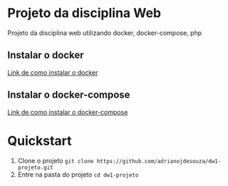 # Projeto da disciplina Web
Projeto da disciplina web utilizando docker, docker-compose, php

## Instalar o docker
[Link de como instalar o docker](https://docs.docker.com/engine/installation/)

## Instalar o docker-compose
[Link de como instalar o docker-compose](https://docs.docker.com/compose/install/)

# Quickstart
1. Clone o projeto `git clone https://github.com/adrianojdesouza/dw1-projeto.git`
2. Entre na pasta do projeto `cd dw1-projeto`
